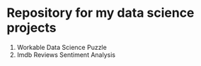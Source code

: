 # Repository for my data science projects

1. Workable Data Science Puzzle
2. Imdb Reviews Sentiment Analysis
